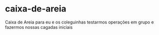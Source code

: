 # caixa-de-areia
Caixa de Areia para eu e os coleguinhas testarmos operações em grupo e fazermos nossas cagadas iniciais
